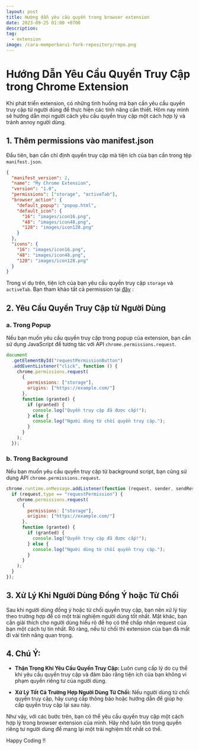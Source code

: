 ```yaml
---
layout: post
title: Hướng dẫn yêu cầu quyền trong browser extension
date: 2023-09-25 01:00 +0700
description:
tag:
  - extension
image: /cara-memperbarui-fork-repository/repo.png
---
```


# Hướng Dẫn Yêu Cầu Quyền Truy Cập trong Chrome Extension

Khi phát triển extension, có những tình huống mà bạn cần yêu cầu quyền truy cập từ người dùng để thực hiện các tính năng cần thiết. Hôm nay mình sẽ hướng dẫn mọi người cách yêu cầu quyền truy cập một cách hợp lý và tránh annoy người dùng.

## 1. **Thêm permissions vào manifest.json**

Đầu tiên, bạn cần chỉ định quyền truy cập mà tiện ích của bạn cần trong tệp `manifest.json`.

```json
{
  "manifest_version": 2,
  "name": "My Chrome Extension",
  "version": "1.0",
  "permissions": ["storage", "activeTab"],
  "browser_action": {
    "default_popup": "popup.html",
    "default_icon": {
      "16": "images/icon16.png",
      "48": "images/icon48.png",
      "128": "images/icon128.png"
    }
  },
  "icons": {
    "16": "images/icon16.png",
    "48": "images/icon48.png",
    "128": "images/icon128.png"
  }
}
```

Trong ví dụ trên, tiện ích của bạn yêu cầu quyền truy cập `storage` và `activeTab`.
Bạn tham khảo tất cả permission tại [đây](https://developer.chrome.com/docs/extensions/mv3/declare_permissions/#permissions) :

## 2. **Yêu Cầu Quyền Truy Cập từ Người Dùng**

### a. Trong Popup

Nếu bạn muốn yêu cầu quyền truy cập trong popup của extension, bạn cần sử dụng JavaScript để tương tác với API `chrome.permissions.request`.

```javascript
document
  .getElementById("requestPermissionButton")
  .addEventListener("click", function () {
    chrome.permissions.request(
      {
        permissions: ["storage"],
        origins: ["https://example.com/"]
      },
      function (granted) {
        if (granted) {
          console.log("Quyền truy cập đã được cấp!");
        } else {
          console.log("Người dùng từ chối quyền truy cập.");
        }
      }
    );
  });
```

### b. Trong Background

Nếu bạn muốn yêu cầu quyền truy cập từ background script, bạn cũng sử dụng API `chrome.permissions.request`.

```javascript
chrome.runtime.onMessage.addListener(function (request, sender, sendResponse) {
  if (request.type == "requestPermission") {
    chrome.permissions.request(
      {
        permissions: ["storage"],
        origins: ["https://example.com/"]
      },
      function (granted) {
        if (granted) {
          console.log("Quyền truy cập đã được cấp!");
        } else {
          console.log("Người dùng từ chối quyền truy cập.");
        }
      }
    );
  }
});
```

## 3. **Xử Lý Khi Người Dùng Đồng Ý hoặc Từ Chối**

Sau khi người dùng đồng ý hoặc từ chối quyền truy cập, bạn nên xử lý tùy theo trường hợp để có một trải nghiệm người dùng tốt nhất. Mặt khác, bạn cần giải thích cho người dùng hiểu rõ để họ có thể chấp nhận request của bạn một cách tự tin nhất. Rõ ràng, nếu từ chối thì extension của bạn đã mất đi vài tính năng quan trọng.

## 4. **Chú Ý:**

- **Thận Trọng Khi Yêu Cầu Quyền Truy Cập:** Luôn cung cấp lý do cụ thể khi yêu cầu quyền truy cập và đảm bảo rằng tiện ích của bạn không vi phạm quyền riêng tư của người dùng.

- **Xử Lý Tốt Cả Trường Hợp Người Dùng Từ Chối:** Nếu người dùng từ chối quyền truy cập, hãy cung cấp thông báo hoặc hướng dẫn để giúp họ cấp quyền truy cập lại sau này.

Như vậy, với các bước trên, bạn có thể yêu cầu quyền truy cập một cách hợp lý trong browser extension của mình. Hãy nhớ luôn tôn trọng quyền riêng tư người dùng để mang lại một trải nghiệm tốt nhất có thể.

Happy Coding !!

